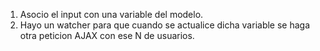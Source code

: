 1) Asocio el input con una variable del modelo.
2) Hayo un watcher para que cuando se actualice
    dicha variable se haga otra peticion AJAX con ese N de usuarios.